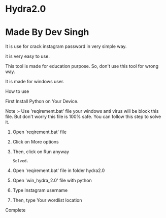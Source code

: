 # Hydra2.0

# Made By Dev Singh

It is use for crack instagram password in very simple way.

it is very easy to use.

This tool is made for education purpose. So, don't use this tool for wrong way.

It is made for windows user.

How to use

First Install Python on Your Device.

Note :- Use 'reqirement.bat' file your windows anti virus will be block this file. But don't worry this file is 100% safe. You can follow this step to solve it.
1. Open 'reqirement.bat' file
2. Click on More options
3. Then, click on Run anyway
       
       Solved.

1. Open 'reqirement.bat' file in folder hydra2.0
2. Open 'win_hydra_2.0' file with python
3. Type Instagram username
4. Then, type Your wordlist location

Complete
